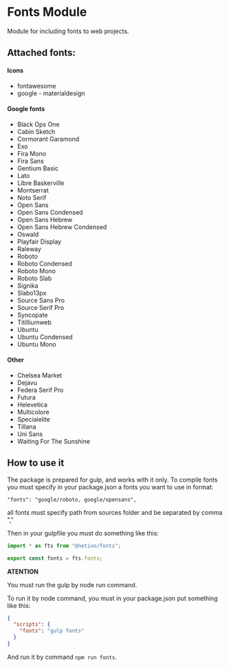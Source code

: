 # Fonts Module
Module for including fonts to web projects.

## Attached fonts:
#### Icons
- fontawesome
- google - materialdesign
#### Google fonts
- Black Ops One
- Cabin Sketch
- Cormorant Garamond
- Exo
- Fira Mono
- Fira Sans
- Gentium Basic
- Lato
- Libre Baskerville
- Montserrat
- Noto Serif
- Open Sans
- Open Sans Condensed
- Open Sans Hebrew
- Open Sans Hebrew Condensed
- Oswald
- Playfair Display
- Raleway
- Roboto
- Roboto Condensed
- Roboto Mono
- Roboto Slab
- Signika
- Slabo13px
- Source Sans Pro
- Source Serif Pro
- Syncopate
- Titilliumweb
- Ubuntu
- Ubuntu Condensed
- Ubuntu Mono
#### Other
- Chelsea Market
- Dejavu
- Federa Serif Pro
- Futura
- Helevetica
- Multicolore
- Specialelite
- Tillana
- Uni Sans
- Waiting For The Sunshine

## How to use it

The package is prepared for gulp, and works with it only.
To compile fonts you must specify in your package.json a fonts you want to use in format:

`"fonts": "google/roboto, google/opensans",` 

all fonts must specify path from sources folder and be separated by comma ","

Then in your gulpfile you must do something like this:

```javascript
import * as fts from "@netivo/fonts";

export const fonts = fts.fonts;
``` 

__ATENTION__

You must run the gulp by node run command.

To run it by node command, you must in your package.json put something like this:
```json
{
  "scripts": {
    "fonts": "gulp fonts"
  }
}
```

And run it by command `npm run fonts`.